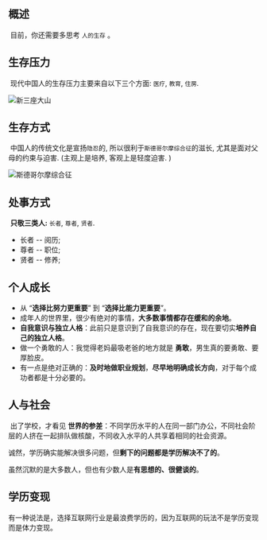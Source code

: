 ## 概述

​	目前，你还需要多思考 `人的生存` 。



## 生存压力

​	现代中国人的生存压力主要来自以下三个方面: ` 医疗 `, ` 教育 `, ` 住房 `.

![新三座大山](E:\WORKSPACE\aWorkSpace\otherWs\stleox.github.io\_posts\2022-07-img\新三座大山.png)



## 生存方式

​	中国人的传统文化是宣扬` 隐忍 `的, 所以很利于` 斯德哥尔摩综合征 `的滋长, 尤其是面对父母的约束与迫害. (主观上是培养, 客观上是轻度迫害. )

![斯德哥尔摩综合征](E:/WORKSPACE/aWorkSpace/otherWs/stleox.github.io/_posts/2022-07-img/斯德哥尔摩综合征.png)





## 处事方式

​	**只敬三类人:**  `长者`, `尊者`, `贤者`.

- 长者 -- 阅历; 
- 尊者 -- 职位; 
- 贤者 -- 修养; 





## 个人成长

- 从 “**选择比努力更重要**” 到 “**选择比能力更重要**”。
- 成年人的世界里，很少有绝对的事情，**大多数事情都存在缓和的余地**。
- **自我意识与独立人格**：此前只是意识到了自我意识的存在，现在要切实**培养自己的独立人格**。
- 做一个勇敢的人：我觉得老妈最吸老爸的地方就是 **勇敢**，男生真的要勇敢、要厚脸皮。
- 有一点是绝对正确的：**及时地做职业规划**，**尽早地明确成长方向**，对于每个成功者都是十分必要的。



## 人与社会

​	出了学校，才看见 **世界的参差**：不同学历水平的人在同一部门办公，不同社会阶层的人挤在一起排队做核酸，不同收入水平的人共享着相同的社会资源。

​	诚然，学历确实能解决很多问题，但**剩下的问题都是学历解决不了的**。

​	虽然沉默的是大多数人，但也有少数人是**有思想的、很健谈的**。



## 学历变现

​	有一种说法是，选择互联网行业是最浪费学历的，因为互联网的玩法不是学历变现而是体力变现。

